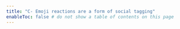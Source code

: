 ```yaml
---
title: "C- Emoji reactions are a form of social tagging"
enableToc: false # do not show a table of contents on this page
---
```

